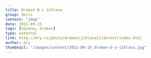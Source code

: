 ```yaml
--- 
title: Draken B x Jihlava
group: dorci
contest: "jmop"
date: 2011-09-15
tags: [hazena, draken]
type: external
link: http://mry.cz/photo/draken/jihlava11/dorost/index.html
author: mry
thumbnail: "/images/content/2011-09-15_draken-b-x-jihlava.jpg"
---
```

